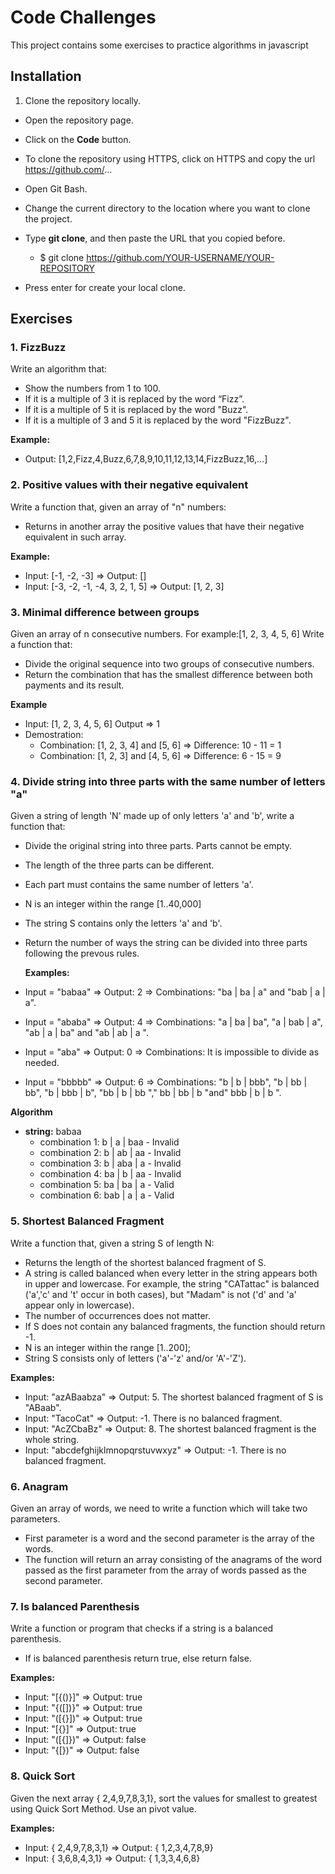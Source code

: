 # Code Challenges
This project contains some exercises to practice algorithms in javascript

## Installation
1. Clone the repository locally.
  - Open the repository page.
  - Click on the **Code** button.
  - To clone the repository using HTTPS, click on HTTPS and copy the url https://github.com/...
  - Open Git Bash.
  - Change the current directory to the location where you want to clone the project.
  - Type **git clone**, and then paste the URL that you copied before.
  
    - $ git clone https://github.com/YOUR-USERNAME/YOUR-REPOSITORY
    
  - Press enter for create your local clone.

## Exercises

### 1. FizzBuzz
Write an algorithm that: 
  - Show the numbers from 1 to 100. 
  - If it is a multiple of 3 it is replaced by the word “Fizz”. 
  - If it is a multiple of 5 it is replaced by the word "Buzz". 
  - If it is a multiple of 3 and 5 it is replaced by the word "FizzBuzz".
  
  **Example:** 
  - Output: [1,2,Fizz,4,Buzz,6,7,8,9,10,11,12,13,14,FizzBuzz,16,...]


### 2. Positive values with their negative equivalent
Write a function that, given an array of "n" numbers: 
  - Returns in another array the positive values that have their negative equivalent in such array.

  **Example:**
  - Input: [-1, -2, -3] => Output: []
  - Input: [-3, -2, -1, -4, 3, 2, 1, 5] => Output: [1, 2, 3]

### 3. Minimal difference between groups
Given an array of n consecutive numbers. For example:[1, 2, 3, 4, 5, 6]
Write a function that:

  - Divide the original sequence into two groups of consecutive numbers.
  - Return the combination that has the smallest difference between both payments and its result.

  **Example**
  - Input: [1, 2, 3, 4, 5, 6] Output => 1
  - Demostration:
    - Combination: [1, 2, 3, 4] and [5, 6] => Difference: 10 - 11 = 1
    - Combination: [1, 2, 3] and [4, 5, 6] => Difference: 6 - 15 = 9
  
### 4. Divide string into three parts with the same number of letters "a"
Given a string of length 'N' made up of only letters 'a' and 'b', write a function that: 
- Divide the original string into three parts. Parts cannot be empty.
- The length of the three parts can be different.
- Each part must contains the same number of letters 'a'.
- N is an integer within the range [1..40,000]
- The string S contains only the letters 'a' and 'b'.
- Return the number of ways the string can be divided into three parts following the prevous rules.

  **Examples:**
- Input = "babaa" => Output: 2 => Combinations: "ba | ba | a" and "bab | a | a".
- Input = "ababa" => Output: 4 => Combinations: "a | ba | ba", "a | bab | a", "ab | a | ba" and "ab | ab | a ".
- Input = "aba" => Output: 0 => Combinations: It is impossible to divide as needed.
- Input = "bbbbb" => Output: 6 => Combinations: "b | b | bbb", "b | bb | bb", "b | bbb | b", "bb | b | bb "," bb | bb | b "and" bbb | b | b ". 

**Algorithm**
- **string:** babaa
  - combination 1: b | a | baa - Invalid
  - combination 2: b | ab | aa - Invalid
  - combination 3: b | aba | a - Invalid
  - combination 4: ba | b | aa - Invalid
  - combination 5: ba | ba | a - Valid
  - combination 6: bab | a | a - Valid

### 5. Shortest Balanced Fragment
Write a function that, given a string S of length N: 
- Returns the length of the shortest balanced fragment of S. 
- A string is called balanced when every letter in the string appears both in upper and lowercase. For example, the string "CATattac" is balanced ('a','c' and 't' occur in both cases), but "Madam" is not ('d' and 'a' appear only in lowercase). 
- The number of occurrences does not matter.
- If S does not contain any balanced fragments, the function should return -1.
- N is an integer within the range [1..200];
- String S consists only of letters ('a'-'z' and/or 'A'-'Z').

**Examples:**
- Input: "azABaabza" => Output: 5. The shortest balanced fragment of S is "ABaab".
- Input: "TacoCat" => Output: -1. There is no balanced fragment.
- Input: "AcZCbaBz" => Output: 8. The shortest balanced fragment is the whole string.
- Input: "abcdefghijklmnopqrstuvwxyz" => Output: -1. There is no balanced fragment.

### 6. Anagram
Given an array of words, we need to write a function which will take two parameters. 
- First parameter is a word and the second parameter is the array of the words. 
- The function will return an array consisting of the anagrams of the word passed as the first parameter from the array of words passed as the second parameter.

### 7. Is balanced Parenthesis
Write a function or program that checks if a string is a balanced parenthesis.
- If is balanced parenthesis return true, else return false.

**Examples:**
- Input: "[{()}]" => Output: true
- Input: "{([])}" => Output: true
- Input: "([{}])" => Output: true
- Input: "[{}[]()]" => Output: true
- Input: "([{]})" => Output: false
- Input: "{[})" => Output: false

### 8. Quick Sort
Given the next array { 2,4,9,7,8,3,1}, sort the values for smallest to greatest using Quick Sort 
Method.
Use an pivot value.

**Examples:**
- Input: { 2,4,9,7,8,3,1} => Output: { 1,2,3,4,7,8,9}
- Input: { 3,6,8,4,3,1} => Output: { 1,3,3,4,6,8}
